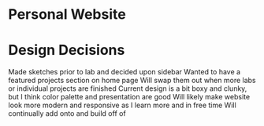 # Personal Website

# Design Decisions

Made sketches prior to lab and decided upon sidebar 
Wanted to have a featured projects section on home page
Will swap them out when more labs or individual projects are finished
Current design is a bit boxy and clunky, but I think color palette and presentation are good
Will likely make website look more modern and responsive as I learn more and in free time
Will continually add onto and build off of 